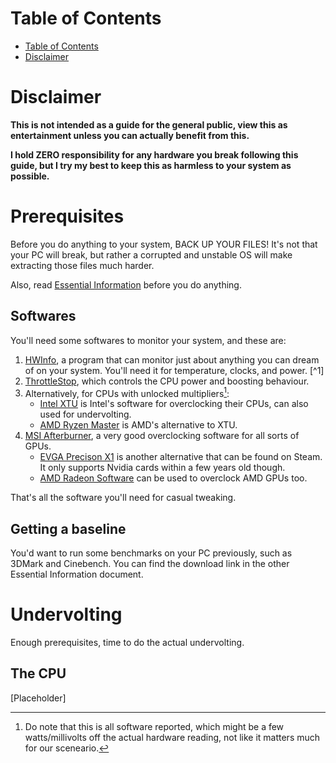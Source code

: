 # Table of Contents
- [Table of Contents](#table-of-contents)
- [Disclaimer](#disclaimer)

# Disclaimer
**This is not intended as a guide for the general public, view this as entertainment unless you can actually benefit from this.**

**I hold ZERO responsibility for any hardware you break following this guide, but I try my best to keep this as harmless to your system as possible.**

# Prerequisites 
Before you do anything to your system, BACK UP YOUR FILES! It's not that your PC will break, but rather a corrupted and unstable OS will make extracting those files much harder. 

Also, read [Essential Information](https://github.com/Howardohyea/Computer-QRH/blob/main/Essential%20Information.md) before you do anything.

## Softwares
You'll need some softwares to monitor your system, and these are:

1. [HWInfo](https://www.hwinfo.com/), a program that can monitor just about anything you can dream of on your system. You'll need it for temperature, clocks, and power. [^1]
2. [ThrottleStop](https://www.techpowerup.com/download/techpowerup-throttlestop/), which controls the CPU power and boosting behaviour.
3. Alternatively, for CPUs with unlocked multipliers[^2]:
    - [Intel XTU](https://www.intel.com/content/www/us/en/download/17881/intel-extreme-tuning-utility-intel-xtu.html) is Intel's software for overclocking their CPUs, can also used for undervolting.
    - [AMD Ryzen Master](https://www.amd.com/en/technologies/ryzen-master) is AMD's alternative to XTU.
4. [MSI Afterburner](https://msi.com/Landing/afterburner), a very good overclocking software for all sorts of GPUs.
    - [EVGA Precison X1](https://store.steampowered.com/app/268850/EVGA_Precision_X1/) is another alternative that can be found on Steam. It only supports Nvidia cards within a few years old though.
    - [AMD Radeon Software](https://www.amd.com/en/technologies/software) can be used to overclock AMD GPUs too.

That's all the software you'll need for casual tweaking.

## Getting a baseline
You'd want to run some benchmarks on your PC previously, such as 3DMark and Cinebench. You can find the download link in the other Essential Information document.

# Undervolting
Enough prerequisites, time to do the actual undervolting.

## The CPU
[Placeholder]


[^2]: Do note that this is all software reported, which might be a few watts/millivolts off the actual hardware reading, not like it matters much for our sceneario.
[^2]: all Intel CPUs with a `K` at the end is unlocked (including notebook processors), and all desktop AMD CPUs except the `R7 5800X3D` and all `Athlon` series CPUs is locked.
